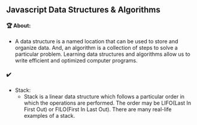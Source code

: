## Javascript Data Structures & Algorithms

#### :trophy: About:
  - A data structure is a named location that can be used to store and organize data. And, an algorithm is a collection of steps to solve a particular problem. Learning data structures and algorithms allow us to write efficient and optimized computer programs.

#### :heavy_check_mark:
  - Stack:
    - Stack is a linear data structure which follows a particular order in which the operations are performed. The order may be LIFO(Last In First Out) or FILO(First In Last Out). There are many real-life examples of a stack.